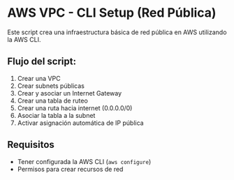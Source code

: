 # AWS VPC - CLI Setup (Red Pública)

Este script crea una infraestructura básica de red pública en AWS utilizando la AWS CLI.

## Flujo del script:

1. Crear una VPC
2. Crear subnets públicas
3. Crear y asociar un Internet Gateway
4. Crear una tabla de ruteo
5. Crear una ruta hacia internet (0.0.0.0/0)
6. Asociar la tabla a la subnet
7. Activar asignación automática de IP pública

## Requisitos

- Tener configurada la AWS CLI (`aws configure`)
- Permisos para crear recursos de red
